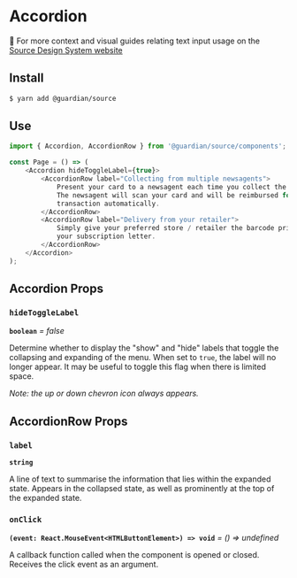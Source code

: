 # Accordion

📣 For more context and visual guides relating text input usage on the [Source Design System website](https://www.theguardian.design/2a1e5182b/p/38c5aa-accordion)

## Install

```sh
$ yarn add @guardian/source
```

## Use

```js
import { Accordion, AccordionRow } from '@guardian/source/components';

const Page = () => (
    <Accordion hideToggleLabel={true}>
        <AccordionRow label="Collecting from multiple newsagents">
            Present your card to a newsagent each time you collect the paper.
            The newsagent will scan your card and will be reimbursed for each
            transaction automatically.
        </AccordionRow>
        <AccordionRow label="Delivery from your retailer">
            Simply give your preferred store / retailer the barcode printed on
            your subscription letter.
        </AccordionRow>
    </Accordion>
);
```

## Accordion Props

### `hideToggleLabel`

**`boolean`** _= false_

Determine whether to display the "show" and "hide" labels that toggle the collapsing
and expanding of the menu. When set to `true`, the label will no longer appear.
It may be useful to toggle this flag when there is limited space.

_Note: the up or down chevron icon always appears._

## AccordionRow Props

### `label`

**`string`**

A line of text to summarise the information that lies within the expanded state.
Appears in the collapsed state, as well as prominently at the top of the expanded state.

### `onClick`

**`(event: React.MouseEvent<HTMLButtonElement>) => void`** _= () => undefined_

A callback function called when the component is opened or closed. Receives the click event as an argument.
